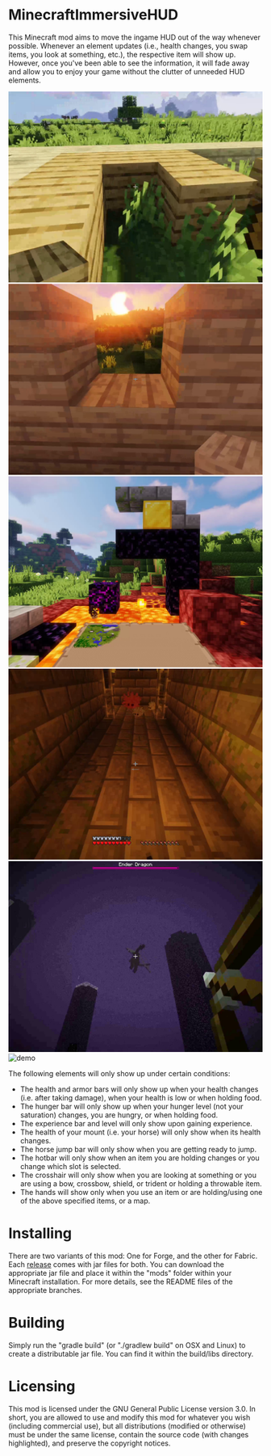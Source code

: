 # MinecraftImmersiveHUD
This Minecraft mod aims to move the ingame HUD out of the way whenever possible. Whenever an element updates
(i.e., health changes, you swap items, you look at something, etc.), the respective item will show
up. However, once you've been able to see the information, it will fade away and allow you to enjoy
your game without the clutter of unneeded HUD elements.

![screenshot1](screenshot1.png)![screenshot2](screenshot2.png)![screenshot3](screenshot3.png)![screenshot4](screenshot4.png)![screenshot5](screenshot5.png)
![demo](demo.gif)

The following elements will only show up under certain conditions:
* The health and armor bars will only show up when your health changes (i.e. after taking damage), when your health is low or when holding food.
* The hunger bar will only show up when your hunger level (not your saturation) changes, you are hungry, or when holding food.
* The experience bar and level will only show upon gaining experience.
* The health of your mount (i.e. your horse) will only show when its health changes.
* The horse jump bar will only show when you are getting ready to jump.
* The hotbar will only show when an item you are holding changes or you change which slot is selected.
* The crosshair will only show when you are looking at something or you are using a bow, crossbow, shield, or trident or holding a throwable item.
* The hands will show only when you use an item or are holding/using one of the above specified items, or a map.

# Installing
There are two variants of this mod: One for Forge, and the other for Fabric. Each [release](https://github.com/Markil3/MinecraftImmersiveHUD/releases) comes with jar files for both. You can download the appropriate jar file and place it within the "mods" folder within your Minecraft installation. For more details, see the README files of the appropriate branches.

# Building
Simply run the "gradle build" (or "./gradlew build" on OSX and Linux) to create a distributable jar file. You can find it within the build/libs directory.

# Licensing
This mod is licensed under the GNU General Public License version 3.0. In short, you are allowed to use and modify this mod for whatever you wish (including commercial use), but all distributions (modified or otherwise) must be under the same license, contain the source code (with changes highlighted), and preserve the copyright notices.
